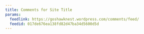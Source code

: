 ```yaml
---
title: Comments for Site Title
params:
  feedlink: https://goshawknest.wordpress.com/comments/feed/
  feedid: 017de676ea138fd82d47ba34d5600d5d
---
```


